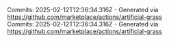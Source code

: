 Commits: 2025-02-12T12:36:34.316Z - Generated via https://github.com/marketplace/actions/artificial-grass
<br>
Commits: 2025-02-12T12:36:34.316Z - Generated via https://github.com/marketplace/actions/artificial-grass
<br>
